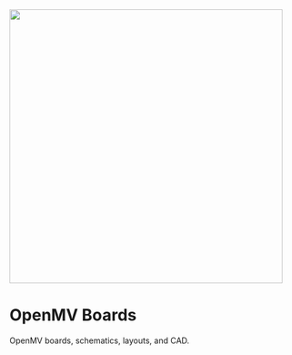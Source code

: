 <img  width="480" src="https://raw.githubusercontent.com/openmv/openmv-media/master/logos/openmv-logo/logo.png">

# OpenMV Boards

OpenMV boards, schematics, layouts, and CAD.
